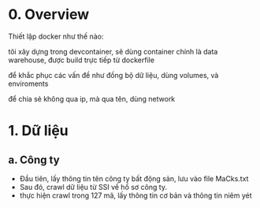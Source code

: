 # 0. Overview

Thiết lập docker như thế nào:

tôi xây dựng trong devcontainer, sẽ dùng container chính là data warehouse, được build trực tiếp từ dockerfile

để khắc phục các vấn đề như đồng bộ dữ liệu, dùng volumes, và enviroments

để chia sẻ không qua ip, mà qua tên, dùng network

# 1. Dữ liệu

## a. Công ty

* Đầu tiên, lấy thông tin tên công ty bất động sản, lưu vào file MaCks.txt
* Sau đó, crawl dữ liệu từ SSI về hồ sơ công ty.
* thực hiện crawl trong 127 mã, lấy thông tin cơ bản và thông tin niêm yét


